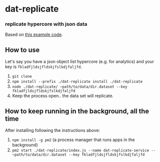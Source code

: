 # dat-replicate
### replicate hypercore with json data

Based on [this example code](https://github.com/vesparny/fair-analytics#replicate-raw-data).

## How to use

Let's say you have a json object list hypercore (e.g. for analytics) and your key is `fkladfjldsjfldskjfslkdjfaljfd`.

1. `git clone `
2. `npm install --prefix ./dat-replicate install ./dat-replicate`
3. `node ./dat-replicate/ ~path/to/data/dir.dataset --key fkladfjldsjfldskjfslkdjfaljfd`
4. Keep the process open.. the data set will replicate.

## How to keep running in the background, all the time

After installing following the instructions above:
1. `npm install -g pm2` (a process manager that runs apps in the background)
2. `pm2 start ./dat-replicate/index.js --name dat-replicate-service -- ~path/to/data/dir.dataset --key fkladfjldsjfldskjfslkdjfaljfd`
